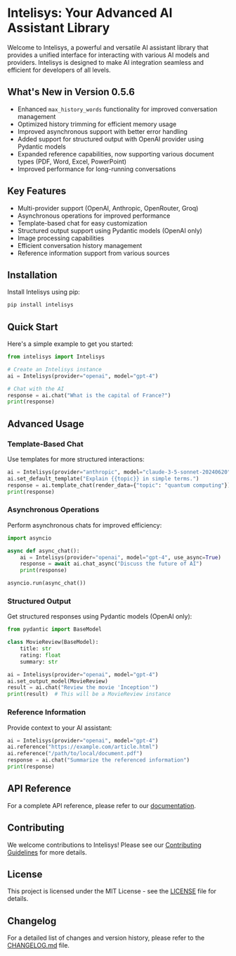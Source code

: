 # Intelisys: Your Advanced AI Assistant Library

Welcome to Intelisys, a powerful and versatile AI assistant library that provides a unified interface for interacting with various AI models and providers. Intelisys is designed to make AI integration seamless and efficient for developers of all levels.

## What's New in Version 0.5.6

- Enhanced `max_history_words` functionality for improved conversation management
- Optimized history trimming for efficient memory usage
- Improved asynchronous support with better error handling
- Added support for structured output with OpenAI provider using Pydantic models
- Expanded reference capabilities, now supporting various document types (PDF, Word, Excel, PowerPoint)
- Improved performance for long-running conversations

## Key Features

- Multi-provider support (OpenAI, Anthropic, OpenRouter, Groq)
- Asynchronous operations for improved performance
- Template-based chat for easy customization
- Structured output support using Pydantic models (OpenAI only)
- Image processing capabilities
- Efficient conversation history management
- Reference information support from various sources

## Installation

Install Intelisys using pip:

```bash
pip install intelisys
```

## Quick Start

Here's a simple example to get you started:

```python
from intelisys import Intelisys

# Create an Intelisys instance
ai = Intelisys(provider="openai", model="gpt-4")

# Chat with the AI
response = ai.chat("What is the capital of France?")
print(response)
```

## Advanced Usage

### Template-Based Chat

Use templates for more structured interactions:

```python
ai = Intelisys(provider="anthropic", model="claude-3-5-sonnet-20240620")
ai.set_default_template("Explain {{topic}} in simple terms.")
response = ai.template_chat(render_data={"topic": "quantum computing"})
print(response)
```

### Asynchronous Operations

Perform asynchronous chats for improved efficiency:

```python
import asyncio

async def async_chat():
    ai = Intelisys(provider="openai", model="gpt-4", use_async=True)
    response = await ai.chat_async("Discuss the future of AI")
    print(response)

asyncio.run(async_chat())
```

### Structured Output

Get structured responses using Pydantic models (OpenAI only):

```python
from pydantic import BaseModel

class MovieReview(BaseModel):
    title: str
    rating: float
    summary: str

ai = Intelisys(provider="openai", model="gpt-4")
ai.set_output_model(MovieReview)
result = ai.chat("Review the movie 'Inception'")
print(result)  # This will be a MovieReview instance
```

### Reference Information

Provide context to your AI assistant:

```python
ai = Intelisys(provider="openai", model="gpt-4")
ai.reference("https://example.com/article.html")
ai.reference("/path/to/local/document.pdf")
response = ai.chat("Summarize the referenced information")
print(response)
```

## API Reference

For a complete API reference, please refer to our [documentation](https://intelisys.readthedocs.io/).

## Contributing

We welcome contributions to Intelisys! Please see our [Contributing Guidelines](CONTRIBUTING.md) for more details.

## License

This project is licensed under the MIT License - see the [LICENSE](LICENSE) file for details.

## Changelog

For a detailed list of changes and version history, please refer to the [CHANGELOG.md](CHANGELOG.md) file.
